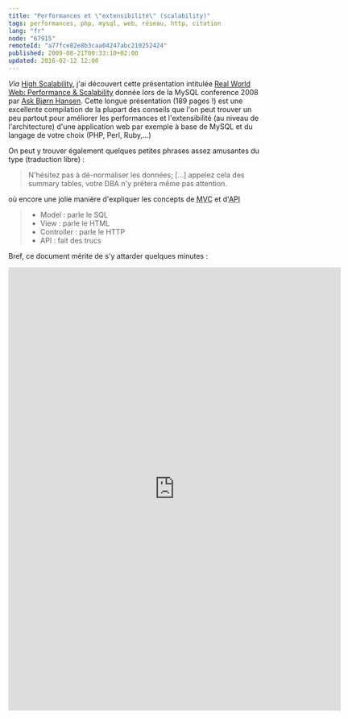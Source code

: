```yaml
---
title: "Performances et \"extensibilité\" (scalability)"
tags: performances, php, mysql, web, réseau, http, citation
lang: "fr"
node: "67915"
remoteId: "a77fce82e8b3caa04247abc210252424"
published: 2009-08-21T00:33:10+02:00
updated: 2016-02-12 12:08
---
```


*Via* [High
Scalability](http://highscalability.com/blog/2009/8/18/real-world-web-performance-scalability.html),
j'ai découvert cette présentation intitulée [Real World Web: Performance &amp;
Scalability](http://develooper.com/talks/rww-mysql-2008.pdf) donnée lors de la
MySQL conference 2008 par [Ask Bjørn
Hansen](http://www.askbjoernhansen.com/). Cette longue présentation (189
pages&nbsp;!) est une excellente compilation de la plupart des conseils que l'on peut
trouver un peu partout pour améliorer les performances et l'extensibilité (au
niveau de l'architecture) d'une application web par exemple à base de MySQL et
du langage de votre choix (PHP, Perl, Ruby,…)

On peut y trouver également quelques petites phrases assez amusantes du type
(traduction libre)&nbsp;:

<blockquote>
N'hésitez pas à dé-normaliser les données; […] appelez cela des summary tables, votre DBA n'y prêtera même pas attention.
</blockquote>

où encore une jolie manière d'expliquer les concepts de <abbr title="Model View
Controller">MVC</abbr>  et d'<abbr title="Application Programming
Interface">API</abbr> <abbr title="Application Programming Interface"> </abbr>

<blockquote>
<ul>
<li>Model&nbsp;: parle le SQL</li>
<li>View&nbsp;: parle le HTML</li>
<li>Controller&nbsp;: parle le HTTP</li>
<li>API&nbsp;: fait des trucs</li>
</ul>
</blockquote>


Bref, ce document mérite de s'y attarder quelques minutes&nbsp;:

<iframe class="scribd_iframe_embed" src="https://www.scribd.com/embeds/2569319/content?start_page=1&view_mode=slideshow&access_key=key-hmtv7al4b6kq08y533b&show_recommendations=false" data-auto-height="false" data-aspect-ratio="0.75" scrolling="no" id="doc_58185" width="660" height="880" frameborder="0"></iframe>
